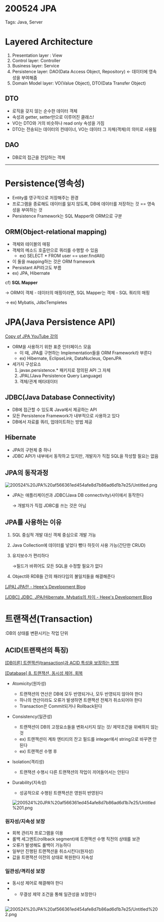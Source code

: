 # 200524 JPA

Tags: Java, Server

# Layered Architecture

1. Presentation layer : View
2. Control layer: Controller
3. Business layer: Service
4. Persistence layer: DAO(Data Access Object, Repository) ← 데이터에 영속성을 부여해줌
5. Domain Model layer: VO(Value Object), DTO(Data Transfer Object)

## DTO

- 로직을 갖지 않는 순수한 데이터 객체
- 속성과 getter, setter만으로 이루어진 클래스!
- VO는 DTO와 거의 비슷하나 read only 속성을 가짐
- DTO는 전송되는 데이터의 컨테이너, VO는 데이터 그 자체(객체)의 의미로 사용됨

## DAO

- DB로의 접근을 전담하는 객체

---

# Persistence(영속성)

- Entity를 영구적으로 저장해주는 환경
- 프로그램을 종료해도 데이터를 잃지 않도록, DB에 데이터를 저장하는 것 == 영속성을 부여하는 것
- Persistence Framework는 SQL Mapper와 ORM으로 구분

## ORM(Object-relational mapping)

- 객체와 테이블의 매핑
- 객체의 메소드 호출만으로 쿼리를 수행할 수 있음
    - ex) SELECT * FROM user == user.findAll()
- 이 둘을 mapping하는 것은 ORM framework
- Persistant API라고도 부름
- ex) JPA, Hibernate

cf) **SQL Mapper** 

→ ORM이 객체 - 데이터의 매핑이라면, SQL Mapper는 객체 - SQL 쿼리의 매핑

→ ex) Mybatis, JdbcTempletes

# JPA(Java Persistence API)

[Copy of JPA YouTube 강의](https://www.notion.so/Copy-of-JPA-YouTube-aaf597bc74474145904450f94a2f7623)

- ORM을 사용하기 위한 표준 인터페이스 모음
    - 이 때, JPA를 구현하는 Implementation들을 ORM Framework라 부른다
    - ex) Hibernate, EclipseLink, DataNucleus, OpenJPA
- 세가지 구성요소
    1. javax.persistence.* 패키지로 정의된 API 그 자체
    2. JPAL(Java Persistence Query Language)
    3. 객체/관계 메타데이터

## JDBC(Java Database Connectivity)

- DB에 접근할 수 있도록 Java에서 제공하는 API
- 모든 Persistence Framework가 내부적으로 사용하고 있다
- DB에서 자료를 쿼리, 업데이트하는 방법 제공

## Hibernate

- JPA의 구현체 중 하나
- JDBC API가 내부에서 동작하고 있지만, 개발자가 직접 SQL을 작성할 필요는 없음

## JPA의 동작과정

![200524%20JPA%20af566361ed454afe8d7b86ad6d1b7e25/Untitled.png](images/200130-1.png)

- JPA는 애플리케이션과 JDBC(Java DB connectivity)사이에서 동작한다
    
    → 개발자가 직접 JDBC를 쓰는 것은 아님
    

## JPA를 사용하는 이유

1. SQL 중심적 개발 대신 객체 중심으로 개발 가능
2. Java Collection에 데이터를 넣었다 뺐다 하듯이 사용 가능(간단한 CRUD)
3. 유지보수가 편리하다
    
    →필드가 바뀌어도 모든 SQL을 수정할 필요가 없다
    
4. Object와 RDB들 간의 패러다임의 불일치들을 해결해준다

[[JPA] JPA란 - Heee's Development Blog](https://gmlwjd9405.github.io/2019/08/04/what-is-jpa.html)

[[JDBC] JDBC, JPA/Hibernate, Mybatis의 차이 - Heee's Development Blog](https://gmlwjd9405.github.io/2018/12/25/difference-jdbc-jpa-mybatis.html)

# 트랜잭션(Transaction)

:DB의 상태를 변환시키는 작업 단위

## ACID(트랜잭션의 특징)

[[DB이론] 트랜잭션(transaction)과 ACID 특성을 보장하는 방법](https://victorydntmd.tistory.com/129)

[[Database] 8. 트랜잭션, 동시성 제어, 회복](https://mangkyu.tistory.com/30)

- Atomicity(원자성)
    - 트랜잭션의 연산은 DB에 모두 반영되거나, 모두 반영되지 않아야 한다
    - 하나의 연산이라도 오류가 발생하면 트랜잭션 전체가 취소되어야 한다
    - Transaction은 Commit되거나 Rollback된다
- Consistency(일관성)
    - 트랜잭션이 DB의 고정요소들을 변화시키지 않는 것/ 제약조건을 위배하지 않는 것
    - ex) 트랜잭션이 계좌 엔티티의 잔고 필드를 integer에서 string으로 바꾸면 안된다
    - ex) 트랜잭션 수행 후
- Isolation(격리성)
    - 트랜잭션 수행시 다른 트랜잭션의 작업이 끼어들어서는 안된다
- Durability(지속성)
    - 성공적으로 수행된 트랜잭션은 영원히 반영된다
    
    ![200524%20JPA%20af566361ed454afe8d7b86ad6d1b7e25/Untitled%201.png](images/200130-2.png)
    

### 원자성/지속성 보장

- 회복 관리자 프로그램을 이용
- 롤백 세그멘트(rollback segment)에 트랜잭션 수행 직전의 상태를 보관
- 오류가 발생해도 롤백이 가능하다
- 일부만 진행된 트랜잭션을 취소시킨다(원자성)
- 값을 트랜잭션 이전의 상태로 복원한다 지속성

### 일관성/격리성 보장

- 동시성 제어로 해결해야 한다
- + 무결성 제약 조건을 통해 일관성을 보장한다
- 

![200524%20JPA%20af566361ed454afe8d7b86ad6d1b7e25/Untitled%202.png](images/200130-3.png)